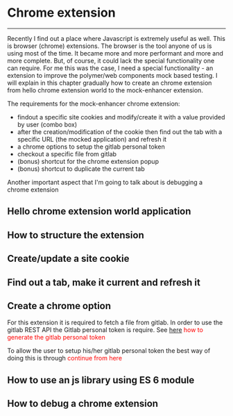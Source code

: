 # Chrome extension

---

Recently I find out a place where Javascript is extremely useful as well. This is browser (chrome) extensions.
The browser is the tool anyone of us is using most of the time.
It became more and more performant and more and more complete.
But, of course, it could lack the special functionality one can require.
For me this was the case, I need a special functionality - an extension to improve the polymer/web components mock based testing.
I will explain in this chapter gradually how to create an chrome extension from hello chrome extension world to the mock-enhancer extension.

The requirements for the mock-enhancer chrome extension:

- findout a specific site cookies and modify/create it with a value provided by user (combo box)
- after the creation/modification of the cookie then find out the tab with a specific URL (the mocked application) and refresh it
- a chrome options to setup the gitlab personal token
- checkout a specific file from gitlab
- (bonus) shortcut for the chrome extension popup
- (bonus) shortcut to duplicate the current tab

Another important aspect that I'm going to talk about is debugging a chrome extension

## Hello chrome extension world application

## How to structure the extension

## Create/update a site cookie

## Find out a tab, make it current and refresh it

## Create a chrome option

For this extension it is required to fetch a file from gitlab. In order to use the gitlab REST API the Gitlab personal token is require.
See [here](htttp://todo.com) <span style='color:red'>how to generate the gitlab personal token</span>

To allow the user to setup his/her gitlab personal token the best way of doing this is through <span style='color:red'>continue from here</span>

## How to use an js library using ES 6 module

## How to debug a chrome extension
